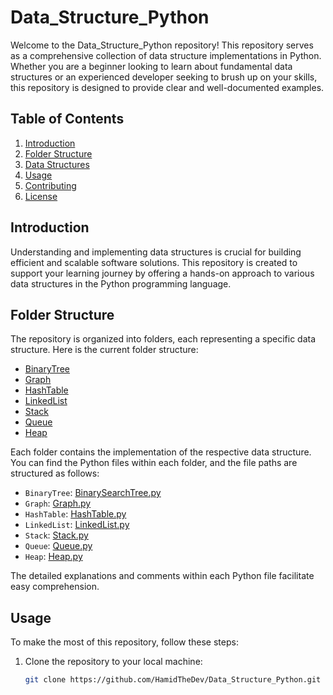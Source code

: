 # Data_Structure_Python

Welcome to the Data_Structure_Python repository! This repository serves as a comprehensive collection of data structure implementations in Python. Whether you are a beginner looking to learn about fundamental data structures or an experienced developer seeking to brush up on your skills, this repository is designed to provide clear and well-documented examples.

## Table of Contents

1. [Introduction](#introduction)
2. [Folder Structure](#folder-structure)
3. [Data Structures](#data-structures)
4. [Usage](#usage)
5. [Contributing](#contributing)
6. [License](#license)

## Introduction

Understanding and implementing data structures is crucial for building efficient and scalable software solutions. This repository is created to support your learning journey by offering a hands-on approach to various data structures in the Python programming language.

## Folder Structure

The repository is organized into folders, each representing a specific data structure. Here is the current folder structure:

- [BinaryTree](BinaryTree/)
- [Graph](Graph/)
- [HashTable](HashTable/)
- [LinkedList](LinkedList/)
- [Stack](Stack/)
- [Queue](Queue/)
- [Heap](Heap/)

Each folder contains the implementation of the respective data structure. You can find the Python files within each folder, and the file paths are structured as follows:

- `BinaryTree`: [BinarySearchTree.py](BinaryTree/BinarySearchTree.py)
- `Graph`: [Graph.py](Graph/Graph.py)
- `HashTable`: [HashTable.py](HashTable/HashTable.py)
- `LinkedList`: [LinkedList.py](LinkedList/LinkedList.py)
- `Stack`: [Stack.py](Stack/Stack.py)
- `Queue`: [Queue.py](Queue/Queue.py)
- `Heap`: [Heap.py](Heap/Heap.py)

The detailed explanations and comments within each Python file facilitate easy comprehension.

## Usage

To make the most of this repository, follow these steps:

1. Clone the repository to your local machine:

   ```bash
   git clone https://github.com/HamidTheDev/Data_Structure_Python.git

